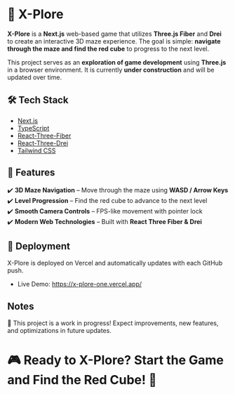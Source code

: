 # 🚀 X-Plore

**X-Plore** is a **Next.js** web-based game that utilizes **Three.js Fiber** and **Drei** to create an interactive 3D maze experience. The goal is simple: **navigate through the maze and find the red cube** to progress to the next level.

This project serves as an **exploration of game development** using **Three.js** in a browser environment. It is currently **under construction** and will be updated over time.

## 🛠️ Tech Stack

- [Next.js](https://nextjs.org/)  
- [TypeScript](https://www.typescriptlang.org/)
- [React-Three-Fiber](https://github.com/pmndrs/react-three-fiber)
- [React-Three-Drei](https://github.com/pmndrs/drei)
- [Tailwind CSS](https://tailwindcss.com/) 

## 📌 Features

✔️ **3D Maze Navigation** – Move through the maze using **WASD / Arrow Keys**  
✔️ **Level Progression** – Find the red cube to advance to the next level  
✔️ **Smooth Camera Controls** – FPS-like movement with pointer lock  
✔️ **Modern Web Technologies** – Built with **React Three Fiber & Drei**  

## 📡 Deployment
X-Plore is deployed on Vercel and automatically updates with each GitHub push.
- Live Demo: https://x-plore-one.vercel.app/

## Notes
🚧 This project is a work in progress!
Expect improvements, new features, and optimizations in future updates.

# 🎮 Ready to X-Plore? Start the Game and Find the Red Cube! 🚀
